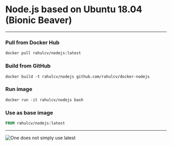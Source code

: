 

# Node.js based on Ubuntu 18.04 (Bionic Beaver)
----
### Pull from Docker Hub
```
docker pull rahulcv/nodejs:latest
```

### Build from GitHub
```
docker build -t rahulcv/nodejs github.com/rahulcv/docker-nodejs
```

### Run image
```
docker run -it rahulcv/nodejs bash
```

### Use as base image
```Dockerfile
FROM rahulcv/nodejs:latest
```

----
![One does not simply use latest](https://i.imgflip.com/1fgwxr.jpg)
